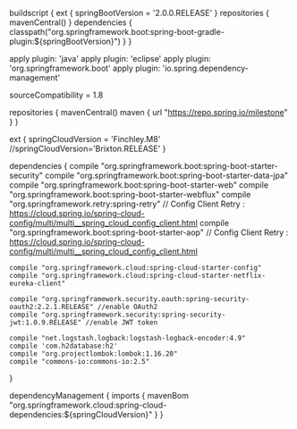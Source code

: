 buildscript {
	ext {
		springBootVersion = '2.0.0.RELEASE'
	}
	repositories {
		mavenCentral()
	}
	dependencies {
		classpath("org.springframework.boot:spring-boot-gradle-plugin:${springBootVersion}")
	}
}

apply plugin: 'java'
apply plugin: 'eclipse'
apply plugin: 'org.springframework.boot'
apply plugin: 'io.spring.dependency-management'

sourceCompatibility = 1.8

repositories {
    mavenCentral()
    maven { url "https://repo.spring.io/milestone" }
}

ext {
	springCloudVersion = 'Finchley.M8'
	//springCloudVersion='Brixton.RELEASE'
}


dependencies {
	compile "org.springframework.boot:spring-boot-starter-security"
	compile "org.springframework.boot:spring-boot-starter-data-jpa"
	compile "org.springframework.boot:spring-boot-starter-web"
	compile "org.springframework.boot:spring-boot-starter-webflux"
    compile "org.springframework.retry:spring-retry" // Config Client Retry : https://cloud.spring.io/spring-cloud-config/multi/multi__spring_cloud_config_client.html
    compile "org.springframework.boot:spring-boot-starter-aop"  // Config Client Retry : https://cloud.spring.io/spring-cloud-config/multi/multi__spring_cloud_config_client.html
    
	compile "org.springframework.cloud:spring-cloud-starter-config"
	compile "org.springframework.cloud:spring-cloud-starter-netflix-eureka-client"
	
    compile "org.springframework.security.oauth:spring-security-oauth2:2.2.1.RELEASE" //enable OAuth2
	compile "org.springframework.security:spring-security-jwt:1.0.9.RELEASE" //enable JWT token
	
    compile "net.logstash.logback:logstash-logback-encoder:4.9"
    compile 'com.h2database:h2'
    compile "org.projectlombok:lombok:1.16.20"
    compile "commons-io:commons-io:2.5"
} 


dependencyManagement {
	imports {
		mavenBom "org.springframework.cloud:spring-cloud-dependencies:${springCloudVersion}"
	}
}



